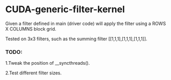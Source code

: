 # CUDA-generic-filter-kernel
Given a filter defined in main (driver code) will apply the filter using a ROWS X COLUMNS block grid.

Tested on 3x3 filters, such as the summing filter [[1,1,1],[1,1,1],[1,1,1]].

### TODO: 

1.Tweak the position of __syncthreads().

2.Test different filter sizes.
